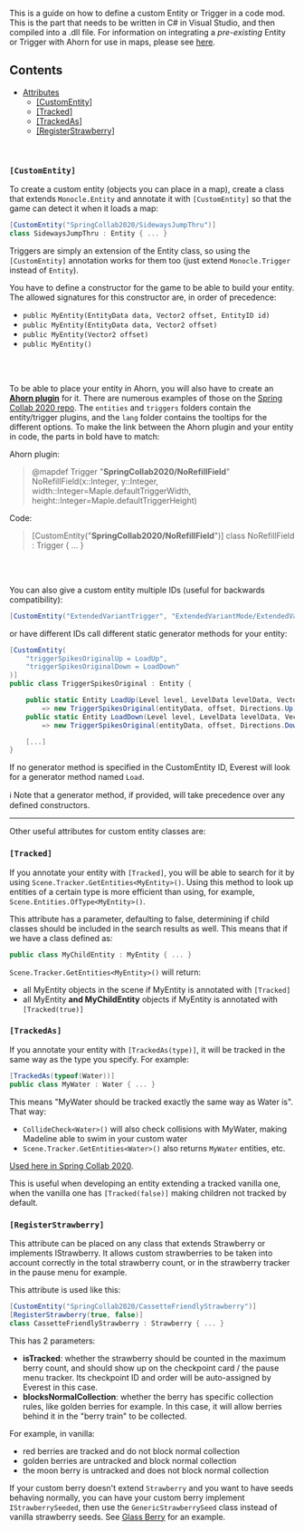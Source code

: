 This is a guide on how to define a custom Entity or Trigger in a code mod. This is the part that needs to be written in C# 
 in Visual Studio, and then compiled into a .dll file. For information on integrating a _pre-existing_ Entity or Trigger with Ahorn for use in maps, please see [here](https://github.com/EverestAPI/Resources/wiki/Adding-Custom-Objects-to-Ahorn).

## Contents
* [Attributes](#creating-custom-entities-and-triggers)
  * [[CustomEntity]](#customentity)
  * [[Tracked]](#tracked)
  * [[TrackedAs]](#trackedas)
  * [[RegisterStrawberry]](#registerstrawberry)  
<br/>

### `[CustomEntity]`
To create a custom entity (objects you can place in a map), create a class that extends `Monocle.Entity` and annotate it with `[CustomEntity]` so that the game can detect it when it loads a map:
```cs
[CustomEntity("SpringCollab2020/SidewaysJumpThru")]
class SidewaysJumpThru : Entity { ... }
```

Triggers are simply an extension of the  Entity class, so using the `[CustomEntity]` annotation works for them too (just extend `Monocle.Trigger` instead of `Entity`).

You have to define a constructor for the game to be able to build your entity. The allowed signatures for this constructor are, in order of precedence:
* `public MyEntity(EntityData data, Vector2 offset, EntityID id)`
* `public MyEntity(EntityData data, Vector2 offset)`
* `public MyEntity(Vector2 offset)`
* `public MyEntity()` 

<br></br>

To be able to place your entity in Ahorn, you will also have to create an [**Ahorn plugin**](https://github.com/EverestAPI/Resources/wiki/Adding-Custom-Objects-to-Ahorn) for it. There are numerous examples of those on the [Spring Collab 2020 repo](https://github.com/EverestAPI/SpringCollab2020/tree/master/Ahorn). The `entities` and `triggers` folders contain the entity/trigger plugins, and the `lang` folder contains the tooltips for the different options. To make the link between the Ahorn plugin and your entity in code, the parts in bold have to match:

Ahorn plugin:
> @mapdef Trigger "**SpringCollab2020/NoRefillField**" NoRefillField(x::Integer, y::Integer, width::Integer=Maple.defaultTriggerWidth, height::Integer=Maple.defaultTriggerHeight)

Code:
> [CustomEntity("**SpringCollab2020/NoRefillField**")]
> class NoRefillField : Trigger { ... }

<br></br>

You can also give a custom entity multiple IDs (useful for backwards compatibility):
```cs
[CustomEntity("ExtendedVariantTrigger", "ExtendedVariantMode/ExtendedVariantTrigger")]
```
or have different IDs call different static generator methods for your entity:
```cs
[CustomEntity(
    "triggerSpikesOriginalUp = LoadUp",
    "triggerSpikesOriginalDown = LoadDown"
)]
public class TriggerSpikesOriginal : Entity {

    public static Entity LoadUp(Level level, LevelData levelData, Vector2 offset, EntityData entityData)
        => new TriggerSpikesOriginal(entityData, offset, Directions.Up);
    public static Entity LoadDown(Level level, LevelData levelData, Vector2 offset, EntityData entityData)
        => new TriggerSpikesOriginal(entityData, offset, Directions.Down);

    [...]
}
```
If no generator method is specified in the CustomEntity ID, Everest will look for a generator method named `Load`.

ℹ️ Note that a generator method, if provided, will take precedence over any defined constructors. 

***

Other useful attributes for custom entity classes are:

### `[Tracked]`

If you annotate your entity with `[Tracked]`, you will be able to search for it by using `Scene.Tracker.GetEntities<MyEntity>()`. Using this method to look up entities of a certain type is more efficient than using, for example, `Scene.Entities.OfType<MyEntity>()`.

This attribute has a parameter, defaulting to false, determining if child classes should be included in the search results as well. This means that if we have a class defined as:
```cs
public class MyChildEntity : MyEntity { ... }
```

`Scene.Tracker.GetEntities<MyEntity>()` will return:
- all MyEntity objects in the scene if MyEntity is annotated with `[Tracked]`
- all MyEntity **and MyChildEntity** objects if MyEntity is annotated with `[Tracked(true)]`  

### `[TrackedAs]`

If you annotate your entity with `[TrackedAs(type)]`, it will be tracked in the same way as the type you specify. For example:

```cs
[TrackedAs(typeof(Water))]
public class MyWater : Water { ... }
```

This means "MyWater should be tracked exactly the same way as Water is". That way:
- `CollideCheck<Water>()` will also check collisions with MyWater, making Madeline able to swim in your custom water
- `Scene.Tracker.GetEntities<Water>()` also returns `MyWater` entities, etc.

[Used here in Spring Collab 2020](https://github.com/EverestAPI/SpringCollab2020/blob/master/Entities/FlagToggleWater.cs).

This is useful when developing an entity extending a tracked vanilla one, when the vanilla one has `[Tracked(false)]` making children not tracked by default.

### `[RegisterStrawberry]`

This attribute can be placed on any class that extends Strawberry or implements IStrawberry. It allows custom strawberries to be taken into account correctly in the total strawberry count, or in the strawberry tracker in the pause menu for example.

This attribute is used like this:
```cs
[CustomEntity("SpringCollab2020/CassetteFriendlyStrawberry")]
[RegisterStrawberry(true, false)]
class CassetteFriendlyStrawberry : Strawberry { ... }
```
This has 2 parameters:
- **isTracked**: whether the strawberry should be counted in the maximum berry count, and should show up on the checkpoint card / the pause menu tracker. Its checkpoint ID and order will be auto-assigned by Everest in this case.
- **blocksNormalCollection**: whether the berry has specific collection rules, like golden berries for example. In this case, it will allow berries behind it in the "berry train" to be collected.

For example, in vanilla:
- red berries are tracked and do not block normal collection
- golden berries are untracked and block normal collection
- the moon berry is untracked and does not block normal collection 

If your custom berry doesn't extend `Strawberry` and you want to have seeds behaving normally, you can have your custom berry implement `IStrawberrySeeded`, then use the `GenericStrawberrySeed` class instead of vanilla strawberry seeds. See [Glass Berry](https://github.com/EverestAPI/SpringCollab2020/blob/master/Entities/GlassBerry.cs) for an example.
